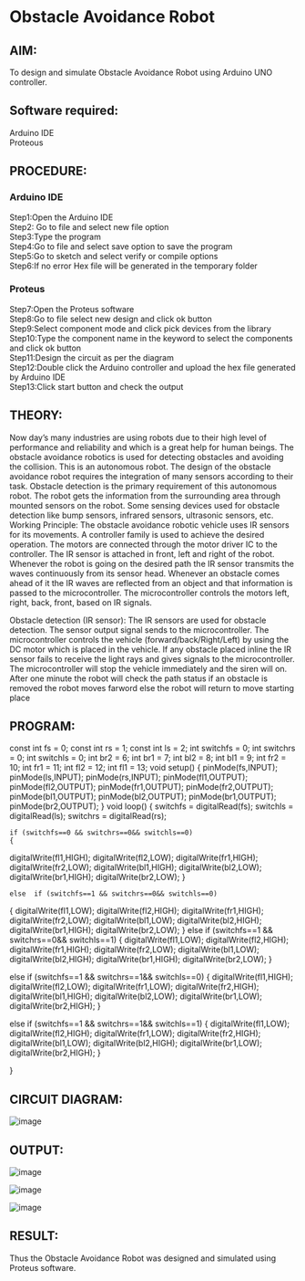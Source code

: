 # Obstacle Avoidance Robot

##  AIM:
To design and simulate Obstacle Avoidance Robot using Arduino UNO controller.

## Software required:
Arduino IDE </br>
Proteous

## PROCEDURE:
### Arduino IDE
Step1:Open the Arduino IDE </br>
Step2: Go to file and select new file option </br>
Step3:Type the program </br>
Step4:Go to file and select save option to save the program </br>
Step5:Go to sketch and select verify or compile options </br>
Step6:If no error Hex file will be generated in the temporary folder </br>
### Proteus
Step7:Open the Proteus software </br>
Step8:Go to file select new design and click ok button </br>
Step9:Select component mode and click pick devices from the library </br>
Step10:Type the component name in the keyword to select the components and click ok button </br>
Step11:Design the circuit as per the diagram </br>
Step12:Double click the Arduino controller and upload the hex file generated by Arduino IDE </br>
Step13:Click start button and check the output

## THEORY:

Now day’s many industries are using robots due to their high level of performance and reliability and which is a great help for human beings. The obstacle avoidance robotics is used for detecting obstacles and avoiding the collision. This is an autonomous robot. The design of the obstacle avoidance robot requires the integration of many sensors according to their task.
Obstacle detection is the primary requirement of this autonomous robot. The robot gets the information from the surrounding area through mounted sensors on the robot. Some sensing devices used for obstacle detection like bump sensors, infrared sensors, ultrasonic sensors, etc.
Working Principle:
The obstacle avoidance robotic vehicle uses IR sensors for its movements. A controller family is used to achieve the desired operation. The motors are connected through the motor driver IC to the controller. The IR sensor is attached in front, left and right of the robot. Whenever the robot is going on the desired path the IR sensor transmits the waves continuously from its sensor head. Whenever an obstacle comes ahead of it the IR waves are reflected from an object and that information is passed to the microcontroller. The microcontroller controls the motors left, right, back, front, based on IR signals. 

Obstacle detection (IR sensor):
The IR sensors are used for obstacle detection. The sensor output signal sends to the microcontroller. The microcontroller controls the vehicle (forward/back/Right/Left) by using the DC motor which is placed in the vehicle. If any obstacle placed inline the IR sensor fails to receive the light rays and gives signals to the microcontroller. The microcontroller will stop the vehicle immediately and the siren will on. After one minute the robot will check the path status if an obstacle is removed the robot moves farword else the robot will return to move starting place


## PROGRAM:
const int fs = 0; 
const int rs = 1;
const int ls = 2;
int switchfs = 0;
int switchrs = 0;
int switchls = 0;
int br2 = 6;
int br1 = 7;
int bl2 = 8;
int bl1 = 9;
int fr2 = 10;
int fr1 = 11;
int fl2 = 12;
int fl1 = 13;
void setup() 
{
  pinMode(fs,INPUT); 
  pinMode(ls,INPUT);
  pinMode(rs,INPUT);
  pinMode(fl1,OUTPUT);
  pinMode(fl2,OUTPUT);
  pinMode(fr1,OUTPUT);
  pinMode(fr2,OUTPUT);
  pinMode(bl1,OUTPUT);
  pinMode(bl2,OUTPUT);
  pinMode(br1,OUTPUT);
  pinMode(br2,OUTPUT);
  }
void loop() 
{
  switchfs = digitalRead(fs);
    switchls = digitalRead(ls);
      switchrs = digitalRead(rs);

    if (switchfs==0 && switchrs==0&& switchls==0) 
    {
  digitalWrite(fl1,HIGH);
  digitalWrite(fl2,LOW);
  digitalWrite(fr1,HIGH);
  digitalWrite(fr2,LOW);
  digitalWrite(bl1,HIGH);
  digitalWrite(bl2,LOW);
  digitalWrite(br1,HIGH);
  digitalWrite(br2,LOW);
    }
   
    else  if (switchfs==1 && switchrs==0&& switchls==0) 
{
  digitalWrite(fl1,LOW);
  digitalWrite(fl2,HIGH);
  digitalWrite(fr1,HIGH);
  digitalWrite(fr2,LOW);
  digitalWrite(bl1,LOW);
  digitalWrite(bl2,HIGH);
  digitalWrite(br1,HIGH);
  digitalWrite(br2,LOW);
} 
else  if (switchfs==1 && switchrs==0&& switchls==1) 
{
  digitalWrite(fl1,LOW);
  digitalWrite(fl2,HIGH);
  digitalWrite(fr1,HIGH);
  digitalWrite(fr2,LOW);
  digitalWrite(bl1,LOW);
  digitalWrite(bl2,HIGH);
  digitalWrite(br1,HIGH);
  digitalWrite(br2,LOW);
}

else  if (switchfs==1 && switchrs==1&& switchls==0) 
{
  digitalWrite(fl1,HIGH);
  digitalWrite(fl2,LOW);
  digitalWrite(fr1,LOW);
  digitalWrite(fr2,HIGH);
  digitalWrite(bl1,HIGH);
  digitalWrite(bl2,LOW);
  digitalWrite(br1,LOW);
  digitalWrite(br2,HIGH);
}

 else  if (switchfs==1 && switchrs==1&& switchls==1) 
{
  digitalWrite(fl1,LOW);
  digitalWrite(fl2,HIGH);
  digitalWrite(fr1,LOW);
  digitalWrite(fr2,HIGH);
  digitalWrite(bl1,LOW);
  digitalWrite(bl2,HIGH);
  digitalWrite(br1,LOW);
  digitalWrite(br2,HIGH);
}

}

## CIRCUIT DIAGRAM:
![image](https://github.com/21004698/Obstacle-Avoidance-Robot-/assets/113590268/6e18e1f4-2e05-4ced-b3dc-c448ae9d9816)

## OUTPUT:
![image](https://github.com/21004698/Obstacle-Avoidance-Robot-/assets/113590268/878e26f4-eee9-41eb-b0aa-52304ce148fa)


![image](https://github.com/21004698/Obstacle-Avoidance-Robot-/assets/113590268/6b7194b6-b31a-4568-bf5d-657ebc3fd22a)


![image](https://github.com/21004698/Obstacle-Avoidance-Robot-/assets/113590268/1003e7ea-5c2b-44c4-8519-1f65ee85de0a)





## RESULT:
Thus the Obstacle Avoidance Robot was designed and simulated using Proteus software.
